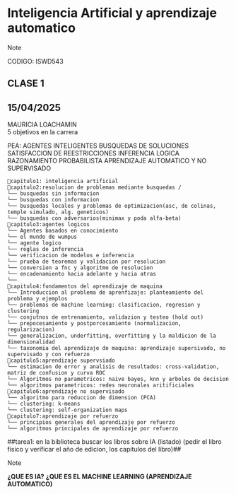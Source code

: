 # Inteligencia Artificial y aprendizaje automatico

> [!NOTE]
> CODIGO: ISWD543
> ## CLASE 1
> ## 15/04/2025
> MAURICIA LOACHAMIN <br>
> 5 objetivos en la carrera

PEA: 
AGENTES INTELIGENTES
BUSQUEDAS DE SOLUCIONES
SATISFACCION DE REESTRICCIONES
INFERENCIA LOGICA
RAZONAMIENTO PROBABILISTA
APRENDIZAJE AUTOMATICO Y NO SUPERVISADO


```
📂capitulo1: inteligencia artificial
📂capitulo2:resolucion de problemas mediante busquedas /
└── busquedas sin informacion
└── busquedas con informacion
└── busquedas locales y problemas de optimizacion(asc, de colinas, temple simulado, alg. geneticos)
└── busquedas con adversarios(minimax y poda alfa-beta)
📂capitulo3:agentes logicos
└── Agentes basados en conocimiento
└── el mundo de wumpus
└── agente logico
└── reglas de inferencia
└── verificacion de modelos e inferencia
└── prueba de teoremas y validacion por resolucion
└── conversion a fnc y algoritmo de resolucion
└── encadenamiento hacia adelante y hacia atras
└──
📂capitulo4:fundamentos del aprendizaje de maquina
└── Introduccion al problema de aprenfizaje: planteamiento del problema y ejemplos
└── problemas de machine learning: clasificacion, regresion y clustering
└── conjutnos de entrenamiento, validazion y testeo (hold out)
└── prepocesamiento y postporcesamiento (normalizacion, regularizacion)
└── generalizacion, underfitting, overfitting y la maldicion de la dimensionalidad
└── taxonomia del aprendizaje de maquina: aprendizaje supersivado, no supervisado y con refuerzo
📂capitulo5:aprendizaje supervsiado
└── estimacion de error y analisis de resultados: cross-validation, matriz de confusion y curva ROC
└── Algoritmos no parametricos: naive bayes, knn y arboles de decision
└── algoritmos parametricos: redes neuronales aritificiales
📂capitulo6:aprendizaje no supervisado
└── algoritmo para reduccion de dimension (PCA)
└── clustering: k-means
└── clustering: self-organization maps
📂capitulo7:aprendizaje por refuerzo
└── principios generales del aprendizaje por refuerzo
└── algoritmos principales de aprendizaje por refuerzo
```

##tarea1: en la biblioteca buscar los libros sobre IA (listado) (pedir el libro fisico y verificar el año de edicion, los capitulos del libro)##


> [!NOTE]
> **¿QUE ES IA?**
> **¿QUE ES EL MACHINE LEARNING (APRENDIZAJE AUTOMATICO)**
